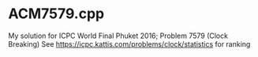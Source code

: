 # ACM7579.cpp 
My solution for ICPC World Final Phuket 2016; Problem 7579 (Clock Breaking) 
See https://icpc.kattis.com/problems/clock/statistics for ranking
